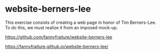 # website-berners-lee

This exercise consists of creating a web page in honor of Tim Berners-Lee. To do this, we must realize it from an imposed mock-up.

https://github.com/fannyfraiture/website-berners-lee

https://fannyfraiture.github.io/website-berners-lee/
